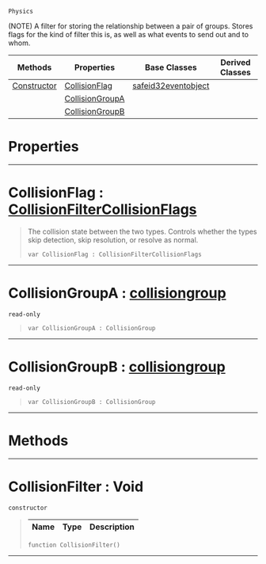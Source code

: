  `Physics`

(NOTE) A filter for storing the relationship between a pair of groups. Stores flags for the kind of filter this is, as well as what events to send out and to whom.

|Methods|Properties|Base Classes|Derived Classes|
|---|---|---|---|
|[Constructor](collisionfilter.md#collisionfilter-void)|[CollisionFlag](collisionfilter.md#collisionflag-zilch-engin)|[safeid32eventobject](safeid32eventobject.md)| |
| |[CollisionGroupA](collisionfilter.md#collisiongroupa-zilch-eng)| | |
| |[CollisionGroupB](collisionfilter.md#collisiongroupb-zilch-eng)| | |


 #  Properties


---  
 #  CollisionFlag : [CollisionFilterCollisionFlags](../enum_reference.md#collisionfiltercollisionflags)

> The collision state between the two types. Controls whether the types skip detection, skip resolution, or resolve as normal.
> ```TS:Nada
> var CollisionFlag : CollisionFilterCollisionFlags


---  
 #  CollisionGroupA : [collisiongroup](collisiongroup.md)

 `read-only`

> 
> ```TS:Nada
> var CollisionGroupA : CollisionGroup


---  
 #  CollisionGroupB : [collisiongroup](collisiongroup.md)

 `read-only`

> 
> ```TS:Nada
> var CollisionGroupB : CollisionGroup


---  
 #  Methods


---  
 #  CollisionFilter : Void

 `constructor`

> 
> |Name|Type|Description|
> |---|---|---|
> ```TS:Nada
> function CollisionFilter()
> ``` 


---  
 

 